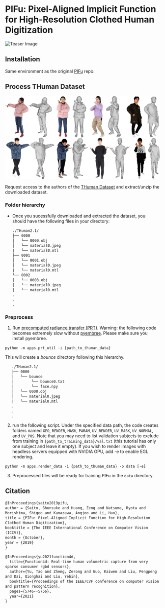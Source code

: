 # PIFu: Pixel-Aligned Implicit Function for High-Resolution Clothed Human Digitization
![Teaser Image](https://shunsukesaito.github.io/PIFu/resources/images/teaser.png)

## Installation
Same environment as the original [PIFu](https://github.com/shunsukesaito/PIFu) repo. 


## Process THuman Dataset 
![teaser](assets/THuman2.0.jpg)

Request access to the authors of the [THuman Dataset](https://github.com/ytrock/THuman2.0-Dataset) and extract/unzip the downloaded dataset. 

### Folder hierarchy
- Once you sucessfully downloaded and extracted the dataset, you should have the following files in your directory:
    ```
    ./THuman2.1/
    ├── 0000
    │   └── 0000.obj
    │   └── material0.jpeg
    |   └── material0.mtl
    ├── 0001
    │   └── 0001.obj
    │   └── material0.jpeg
    |   └── material0.mtl
    └── 0002
    │   └── 0003.obj
    │   └── material0.jpeg
    |   └── material0.mtl
    .
    .
    .
    ```

### Preprocess
1. Run [precomputed radiance transfer (PRT)](https://sites.fas.harvard.edu/~cs278/papers/prt.pdf).
 Warning: the following code becomes extremely slow without [pyembree](https://github.com/scopatz/pyembree). Please make sure you install pyembree.

```
python -m apps.prt_util -i {path_to_thuman_data}
```
This will create a *bounce* directory following this hierarchy. 

 ```
    ./THuman2.1/
    ├── 0000
    │   └── bounce
    │        └── bounce0.txt
    │        └── face.npy
    │   └── 0000.obj
    │   └── material0.jpeg
    |   └── material0.mtl
    .
    .
    .
 ```

2. run the following script. Under the specified data path, the code creates folders named `GEO`, `RENDER`, `MASK`, `PARAM`, `UV_RENDER`, `UV_MASK`, `UV_NORMAL`, and `UV_POS`. Note that you may need to list validation subjects to exclude from training in `{path_to_training_data}/val.txt` (this tutorial has only one subject and leave it empty). If you wish to render images with headless servers equipped with NVIDIA GPU, add -e to enable EGL rendering.
```
python -m apps.render_data -i {path_to_thuman_data} -o data [-e]
```

3. Preprocessed files will be ready for training PIFu in the `data` directory.


## Citation
```
@InProceedings{saito2019pifu,
author = {Saito, Shunsuke and Huang, Zeng and Natsume, Ryota and Morishima, Shigeo and Kanazawa, Angjoo and Li, Hao},
title = {PIFu: Pixel-Aligned Implicit Function for High-Resolution Clothed Human Digitization},
booktitle = {The IEEE International Conference on Computer Vision (ICCV)},
month = {October},
year = {2019}
}
```

```
@InProceedings{yu2021function4d,
  title={Function4d: Real-time human volumetric capture from very sparse consumer rgbd sensors},
  author={Yu, Tao and Zheng, Zerong and Guo, Kaiwen and Liu, Pengpeng and Dai, Qionghai and Liu, Yebin},
  booktitle={Proceedings of the IEEE/CVF conference on computer vision and pattern recognition},
  pages={5746--5756},
  year={2021}
}
```